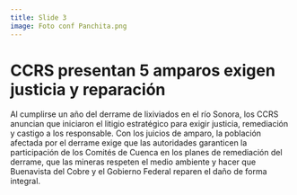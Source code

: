 ```yaml
---
title: Slide 3
image: Foto conf Panchita.png
---
```


# CCRS presentan 5 amparos exigen justicia y reparación

Al cumplirse un año del derrame de lixiviados en el río Sonora, los CCRS anuncian que iniciaron el litigio estratégico para exigir justicia, remediación y castigo a los responsable. Con los juicios de amparo, la población afectada por el derrame exige que las autoridades garanticen la participación de los Comités de Cuenca en los planes de remediación del derrame, que las mineras respeten el medio ambiente y hacer que Buenavista del Cobre y el Gobierno Federal reparen el daño de forma integral.
